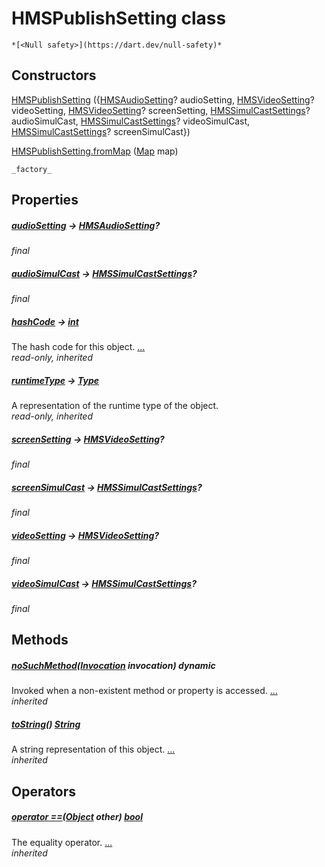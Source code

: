 


# HMSPublishSetting class






    *[<Null safety>](https://dart.dev/null-safety)*






## Constructors

[HMSPublishSetting](../model_hms_publish_setting/HMSPublishSetting/HMSPublishSetting.md) ({[HMSAudioSetting](../model_hms_audio_setting/HMSAudioSetting-class.md)? audioSetting, [HMSVideoSetting](../model_hms_video_setting/HMSVideoSetting-class.md)? videoSetting, [HMSVideoSetting](../model_hms_video_setting/HMSVideoSetting-class.md)? screenSetting, [HMSSimulCastSettings](../model_hms_simul_cast_settings/HMSSimulCastSettings-class.md)? audioSimulCast, [HMSSimulCastSettings](../model_hms_simul_cast_settings/HMSSimulCastSettings-class.md)? videoSimulCast, [HMSSimulCastSettings](../model_hms_simul_cast_settings/HMSSimulCastSettings-class.md)? screenSimulCast})

    

[HMSPublishSetting.fromMap](../model_hms_publish_setting/HMSPublishSetting/HMSPublishSetting.fromMap.md) ([Map](https://api.flutter.dev/flutter/dart-core/Map-class.html) map)

    _factory_


## Properties

##### [audioSetting](../model_hms_publish_setting/HMSPublishSetting/audioSetting.md) &#8594; [HMSAudioSetting](../model_hms_audio_setting/HMSAudioSetting-class.md)?



   
_final_



##### [audioSimulCast](../model_hms_publish_setting/HMSPublishSetting/audioSimulCast.md) &#8594; [HMSSimulCastSettings](../model_hms_simul_cast_settings/HMSSimulCastSettings-class.md)?



   
_final_



##### [hashCode](https://api.flutter.dev/flutter/dart-core/Object/hashCode.html) &#8594; [int](https://api.flutter.dev/flutter/dart-core/int-class.html)



The hash code for this object. [...](https://api.flutter.dev/flutter/dart-core/Object/hashCode.html)  
_read-only, inherited_



##### [runtimeType](https://api.flutter.dev/flutter/dart-core/Object/runtimeType.html) &#8594; [Type](https://api.flutter.dev/flutter/dart-core/Type-class.html)



A representation of the runtime type of the object.   
_read-only, inherited_



##### [screenSetting](../model_hms_publish_setting/HMSPublishSetting/screenSetting.md) &#8594; [HMSVideoSetting](../model_hms_video_setting/HMSVideoSetting-class.md)?



   
_final_



##### [screenSimulCast](../model_hms_publish_setting/HMSPublishSetting/screenSimulCast.md) &#8594; [HMSSimulCastSettings](../model_hms_simul_cast_settings/HMSSimulCastSettings-class.md)?



   
_final_



##### [videoSetting](../model_hms_publish_setting/HMSPublishSetting/videoSetting.md) &#8594; [HMSVideoSetting](../model_hms_video_setting/HMSVideoSetting-class.md)?



   
_final_



##### [videoSimulCast](../model_hms_publish_setting/HMSPublishSetting/videoSimulCast.md) &#8594; [HMSSimulCastSettings](../model_hms_simul_cast_settings/HMSSimulCastSettings-class.md)?



   
_final_




## Methods

##### [noSuchMethod](https://api.flutter.dev/flutter/dart-core/Object/noSuchMethod.html)([Invocation](https://api.flutter.dev/flutter/dart-core/Invocation-class.html) invocation) dynamic



Invoked when a non-existent method or property is accessed. [...](https://api.flutter.dev/flutter/dart-core/Object/noSuchMethod.html)  
_inherited_



##### [toString](https://api.flutter.dev/flutter/dart-core/Object/toString.html)() [String](https://api.flutter.dev/flutter/dart-core/String-class.html)



A string representation of this object. [...](https://api.flutter.dev/flutter/dart-core/Object/toString.html)  
_inherited_




## Operators

##### [operator ==](https://api.flutter.dev/flutter/dart-core/Object/operator_equals.html)([Object](https://api.flutter.dev/flutter/dart-core/Object-class.html) other) [bool](https://api.flutter.dev/flutter/dart-core/bool-class.html)



The equality operator. [...](https://api.flutter.dev/flutter/dart-core/Object/operator_equals.html)  
_inherited_











